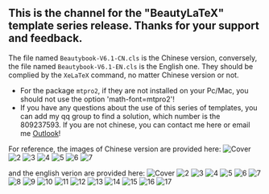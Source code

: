 ## This is the channel for the "BeautyLaTeX" template series release. Thanks for your support and feedback.
The file named `Beautybook-V6.1-CN.cls` is the Chinese version, conversely, the file named `Beautybook-V6.1-EN.cls` is the English one.
They should be complied by the `XeLaTeX` command, no matter Chinese version or not.
- For the package `mtpro2`, if they are not installed on your Pc/Mac, you should not use the option 'math-font=mtpro2'!
- If you have any questions about the use of this series of templates, you can add my qq group to find a solution, which number is the 809237593. If you are not chinese, you can contact me here or email me [Outlook](https://h1479840692@outlook.com)!

For reference, the images of Chinese version are provided here:
![Cover](https://github.com/BeautyLaTeX/latex-template/blob/master/cn/Beautybook-cn_page-0001.jpg)
![2](https://github.com/BeautyLaTeX/latex-template/blob/master/cn/Beautybook-cn_page-0003.jpg)
![3](https://github.com/BeautyLaTeX/latex-template/blob/master/cn/Beautybook-cn_page-0004.jpg)
![4](https://github.com/BeautyLaTeX/latex-template/blob/master/cn/Beautybook-cn_page-0005.jpg)
![5](https://github.com/BeautyLaTeX/latex-template/blob/master/cn/Beautybook-cn_page-0006.jpg)
![6](https://github.com/BeautyLaTeX/latex-template/blob/master/cn/Beautybook-cn_page-0007.jpg)
![7](https://github.com/BeautyLaTeX/latex-template/blob/master/cn/Beautybook-cn_page-0010.jpg)


and the english verion are provided here:
![Cover](https://github.com/BeautyLaTeX/latex-template/blob/master/en/Beautybook-en_page-0001.jpg)
![2](https://github.com/BeautyLaTeX/latex-template/blob/master/en/Beautybook-en_page-0003.jpg)
![3](https://github.com/BeautyLaTeX/latex-template/blob/master/en/Beautybook-en_page-0004.jpg)
![4](https://github.com/BeautyLaTeX/latex-template/blob/master/en/Beautybook-en_page-0005.jpg)
![5](https://github.com/BeautyLaTeX/latex-template/blob/master/en/Beautybook-en_page-0006.jpg)
![6](https://github.com/BeautyLaTeX/latex-template/blob/master/en/Beautybook-en_page-0007.jpg)
![7](https://github.com/BeautyLaTeX/latex-template/blob/master/en/Beautybook-en_page-0009.jpg)
![8](https://github.com/BeautyLaTeX/latex-template/blob/master/en/Beautybook-en_page-0010.jpg)
![9](https://github.com/BeautyLaTeX/latex-template/blob/master/en/Beautybook-en_page-0011.jpg)
![10](https://github.com/BeautyLaTeX/latex-template/blob/master/en/Beautybook-en_page-0012.jpg)
![11](https://github.com/BeautyLaTeX/latex-template/blob/master/en/Beautybook-en_page-0013.jpg)
![12](https://github.com/BeautyLaTeX/latex-template/blob/master/en/Beautybook-en_page-0014.jpg)
![13](https://github.com/BeautyLaTeX/latex-template/blob/master/en/Beautybook-en_page-0015.jpg)
![14](https://github.com/BeautyLaTeX/latex-template/blob/master/en/Beautybook-en_page-0016.jpg)
![15](https://github.com/BeautyLaTeX/latex-template/blob/master/en/Beautybook-en_page-0017.jpg)
![16](https://github.com/BeautyLaTeX/latex-template/blob/master/en/Beautybook-en_page-0018.jpg)
![17](https://github.com/BeautyLaTeX/latex-template/blob/master/en/Beautybook-en_page-0020.jpg)
